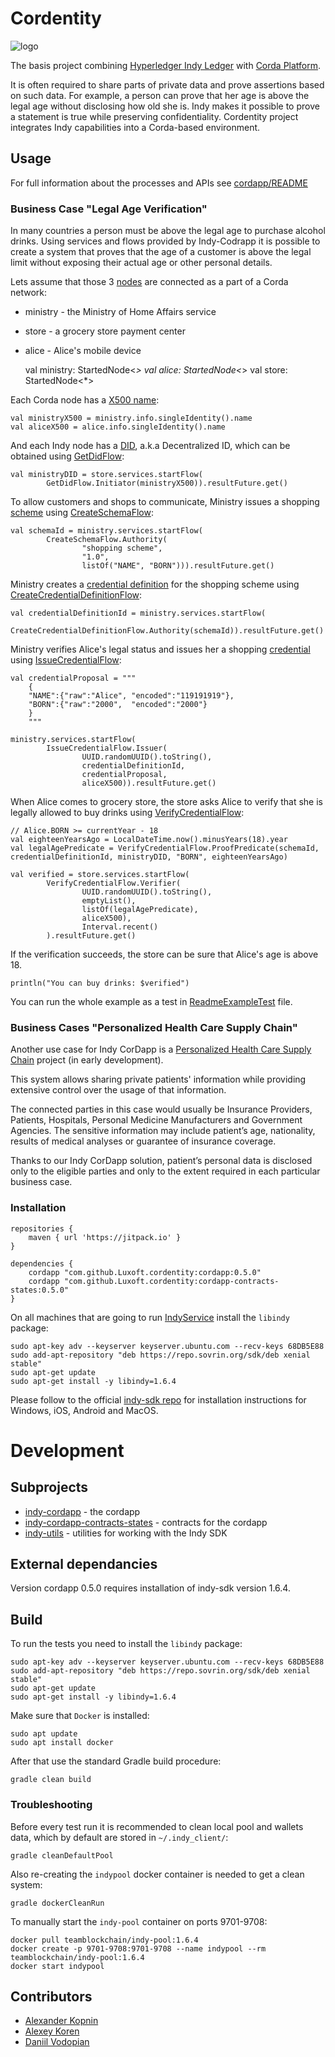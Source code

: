 # Cordentity

![logo](03_cordentity_app_LOGO_color.svg)

The basis project combining [Hyperledger Indy Ledger](https://www.hyperledger.org/projects/hyperledger-indy) with [Corda Platform](https://www.corda.net/index.html).

It is often required to share parts of private data and prove assertions based on such data. 
For example, a person can prove that her age is above the legal age without disclosing how old she is.
Indy makes it possible to prove a statement is true while preserving confidentiality.
Cordentity project integrates Indy capabilities into a Corda-based environment.

## Usage

For full information about the processes and APIs see [cordapp/README](cordapp/README.md)

### Business Case "Legal Age Verification"
   
In many countries a person must be above the legal age to purchase alcohol drinks.
Using services and flows provided by Indy-Codrapp it is possible to create a system 
that proves that the age of a customer is above the legal limit without exposing their actual age or other personal details.
   
Lets assume that those 3 [nodes](cordapp/README.md#corda-terminology) are connected as a part of a Corda network:
 - ministry - the Ministry of Home Affairs service
 - store    - a grocery store payment center
 - alice    - Alice's mobile device
 

    val ministry: StartedNode<*>
    val alice: StartedNode<*>
    val store: StartedNode<*>

Each Corda node has a [X500 name](cordapp/README.md#corda-terminology):

    val ministryX500 = ministry.info.singleIdentity().name
    val aliceX500 = alice.info.singleIdentity().name

And each Indy node has a [DID](cordapp/README.md#indy-terminology), a.k.a Decentralized ID,
which can be obtained using [GetDidFlow](cordapp/README.md#flows):

    val ministryDID = store.services.startFlow(
            GetDidFlow.Initiator(ministryX500)).resultFuture.get()

To allow customers and shops to communicate, Ministry issues a shopping [scheme](cordapp/README.md#indy-terminology)
using [CreateSchemaFlow](cordapp/README.md#flows):

    val schemaId = ministry.services.startFlow(
            CreateSchemaFlow.Authority(
                    "shopping scheme",
                    "1.0",
                    listOf("NAME", "BORN"))).resultFuture.get()

Ministry creates a [credential definition](cordapp/README.md#indy-terminology) for the shopping scheme
using [CreateCredentialDefinitionFlow](cordapp/README.md#flows):

    val credentialDefinitionId = ministry.services.startFlow(
            CreateCredentialDefinitionFlow.Authority(schemaId)).resultFuture.get()

Ministry verifies Alice's legal status and issues her a shopping [credential](cordapp/README.md#indy-terminology)
using [IssueCredentialFlow](cordapp/README.md#flows):

    val credentialProposal = """
        {
        "NAME":{"raw":"Alice", "encoded":"119191919"},
        "BORN":{"raw":"2000",  "encoded":"2000"}
        }
        """

    ministry.services.startFlow(
            IssueCredentialFlow.Issuer(
                    UUID.randomUUID().toString(),
                    credentialDefinitionId,
                    credentialProposal,
                    aliceX500)).resultFuture.get()

When Alice comes to grocery store, the store asks Alice to verify that she is legally allowed to buy drinks
using [VerifyCredentialFlow](cordapp/README.md#flows):

    // Alice.BORN >= currentYear - 18
    val eighteenYearsAgo = LocalDateTime.now().minusYears(18).year
    val legalAgePredicate = VerifyCredentialFlow.ProofPredicate(schemaId, credentialDefinitionId, ministryDID, "BORN", eighteenYearsAgo)

    val verified = store.services.startFlow(
            VerifyCredentialFlow.Verifier(
                    UUID.randomUUID().toString(),
                    emptyList(),
                    listOf(legalAgePredicate),
                    aliceX500),
                    Interval.recent()
            ).resultFuture.get()

If the verification succeeds, the store can be sure that Alice's age is above 18.

    println("You can buy drinks: $verified")
    
You can run the whole example as a test in
[ReadmeExampleTest](cordapp/src/test/kotlin/com/luxoft/blockchainlab/corda/hyperledger/indy/ReadmeExampleTest.kt) file.
    

### Business Cases "Personalized Health Care Supply Chain"

Another use case for Indy CorDapp is a [Personalized Health Care Supply Chain](https://github.com/Luxoft/cordentity-poc-supply-chain) project (in early development).

This system allows sharing private patients' information while providing extensive control over the usage of that information.

The connected parties in this case would usually be Insurance Providers, Patients, Hospitals, Personal Medicine Manufacturers and Government Agencies.
The sensitive information may include patient’s age, nationality, results of medical analyses or guarantee of insurance coverage.

Thanks to our Indy CorDapp solution, patient’s personal data is disclosed only to the eligible parties and only to the extent required in each particular business case.

### Installation

    repositories {
        maven { url 'https://jitpack.io' }
    }

    dependencies {
        cordapp "com.github.Luxoft.cordentity:cordapp:0.5.0"
        cordapp "com.github.Luxoft.cordentity:cordapp-contracts-states:0.5.0"
    }

On all machines that are going to run [IndyService](cordapp/README.md#services) install the `libindy` package:

    sudo apt-key adv --keyserver keyserver.ubuntu.com --recv-keys 68DB5E88
    sudo add-apt-repository "deb https://repo.sovrin.org/sdk/deb xenial stable"
    sudo apt-get update
    sudo apt-get install -y libindy=1.6.4
    
Please follow to the official [indy-sdk repo](https://github.com/hyperledger/indy-sdk#installing-the-sdk) 
for installation instructions for Windows, iOS, Android and MacOS.

# Development
 

## Subprojects

- [indy-cordapp](cordapp/README.md) - the cordapp
- [indy-cordapp-contracts-states](cordapp-contracts-states/README.md) - contracts for the cordapp
- [indy-utils](indy-utils/README.md) - utilities for working with the Indy SDK

## External dependancies

Version cordapp 0.5.0 requires installation of indy-sdk version 1.6.4.

## Build

To run the tests you need to install the `libindy` package:

    sudo apt-key adv --keyserver keyserver.ubuntu.com --recv-keys 68DB5E88
    sudo add-apt-repository "deb https://repo.sovrin.org/sdk/deb xenial stable"
    sudo apt-get update
    sudo apt-get install -y libindy=1.6.4
    
Make sure that `Docker` is installed:

    sudo apt update
    sudo apt install docker
    
After that use the standard Gradle build procedure:

    gradle clean build
    
### Troubleshooting    
    
Before every test run it is recommended to clean local pool and wallets data, which by default are stored in `~/.indy_client/`:

    gradle cleanDefaultPool
    
Also re-creating the `indypool` docker container is needed to get a clean system:

    gradle dockerCleanRun

To manually start the `indy-pool` container on ports 9701-9708: 

    docker pull teamblockchain/indy-pool:1.6.4
    docker create -p 9701-9708:9701-9708 --name indypool --rm teamblockchain/indy-pool:1.6.4
    docker start indypool
    
## Contributors

- [Alexander Kopnin](https://github.com/alkopnin)
- [Alexey Koren](https://github.com/alexeykoren)
- [Daniil Vodopian](https://github.com/voddan/)
